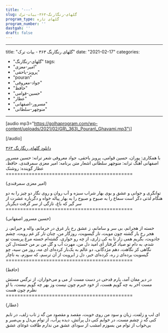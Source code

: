```yaml
---
title: '---'
slug: گلهای-رنگارنگ-۳۶۳-بیات-ترک
program_type: گلهای تازه
program_number: ''
dastgah: ''
draft: false
---
```


---
title: "گلهای رنگارنگ ۳۶۳ - بیات ترک"
date: "2021-02-17"
categories: 
  - "گلهای-رنگارنگ"
tags: 
  - "امیر-معزی"
  - "پرویز-یاحقی"
  - "pouran"
  - "جواد-معروفی"
  - "حافظ"
  - "حسین-قوامی"
  - "عطار"
  - "مسرور-اصفهانی"
  - "منوچهر-سلطانی"
---

\[audio mp3="https://golhaprogram.com/wp-content/uploads/2021/02/GR\_363\_Pouran\_Ghavami.mp3"\]

\[/audio\]

[دانلود گلهای رنگارنگ ۳۶۳](https://golhaprogram.com/wp-content/uploads/2021/02/GR_363_Pouran_Ghavami.mp3)

با همکاری: پوران، حسین قوامی، پرویز یاحقی، جواد معروفی شعر ترانه: حسین مسرور اصفهانی آهنگ ترانه: منوچهر سلطانی اشعار متن برنامه: امیر معزی سمرقندی، حافظ، عطار گوینده: روشنک ============================================

(امیر معزی سمرقندی)

توانگری و جوانی و عشق و بوی بهار شراب سبزه و آب روان و روی نگار دو چیز را به دو هنگام لذتی دگر است سماع را به صبوح و صبوح را به بهار پیاله خواه و دگرباره عشرت از سر گیر که باغ، تازگی از سر گرفت دیگربار ============================================

(حسین مسرور اصفهانی)

خسته از هجرانم، بی سر و سامانم، ز عشق رخ یار غرق در حرمانم، واله و حیرانم، ز هجر رخ یار گشته چون مویت، تار گیسویت، روزگار من، چنان تار کز غم رویت، چشم جادویت، بگریم همی زار تا به کی زاری، از چه رو خواری، گشته‌ام خسته مرغ پربست تو شدم، به دام تو صیاد گرفتار ای امید دل من، مهرت آب و گل من بر من خسته‌دل کن نگاهی کز نگاهت، دهم مژدگانی، دو عالم به یک‌بار کرده‌ای ای مه، روز من سیه، چو گیسویت برده‌ای ز ره، کرده‌ای خبر، دل ز ابرویت از آن ترسم، که سوزم، به ناچار ============================================

(حافظ)

در دیر مغان آمد، یارم قدحی در دست مست از می و می‌خواران، از نرگس مستش مست آخر به چه گویم هست، از خود خبرم چون نیست وز بهر چه گویم نیست، با او نظرم چون هست ============================================

(عطار)

ای لب و زلفت، زیان و سود من روی خوبت، مقصد و مقصود من گه ز تاب زلف، در تابم کنی گه ز چشم مست، در خوابم کنی دل پرآتش، دیده پرآب، از توام بی‌دل و بی‌صبر و بی‌خواب از توام من بسوزم امشب از سودای عشق من ندارم طاقت غوغای عشق
